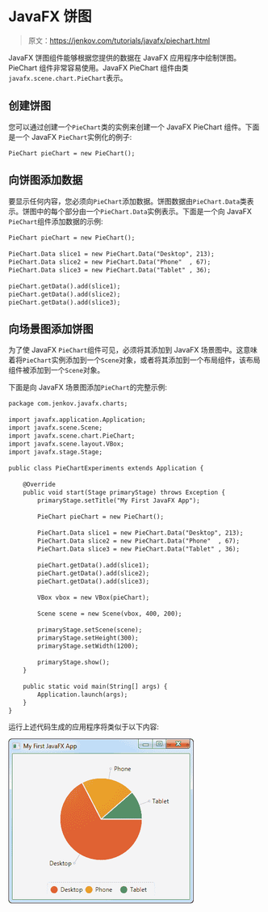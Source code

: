 # JavaFX 饼图

> 原文：<https://jenkov.com/tutorials/javafx/piechart.html>

JavaFX 饼图组件能够根据您提供的数据在 JavaFX 应用程序中绘制饼图。PieChart 组件非常容易使用。JavaFX PieChart 组件由类`javafx.scene.chart.PieChart`表示。

## 创建饼图

您可以通过创建一个`PieChart`类的实例来创建一个 JavaFX PieChart 组件。下面是一个 JavaFX `PieChart`实例化的例子:

```
PieChart pieChart = new PieChart();

```

## 向饼图添加数据

要显示任何内容，您必须向`PieChart`添加数据。饼图数据由`PieChart.Data`类表示。饼图中的每个部分由一个`PieChart.Data`实例表示。下面是一个向 JavaFX `PieChart`组件添加数据的示例:

```
PieChart pieChart = new PieChart();

PieChart.Data slice1 = new PieChart.Data("Desktop", 213);
PieChart.Data slice2 = new PieChart.Data("Phone"  , 67);
PieChart.Data slice3 = new PieChart.Data("Tablet" , 36);

pieChart.getData().add(slice1);
pieChart.getData().add(slice2);
pieChart.getData().add(slice3);

```

## 向场景图添加饼图

为了使 JavaFX `PieChart`组件可见，必须将其添加到 JavaFX 场景图中。这意味着将`PieChart`实例添加到一个`Scene`对象，或者将其添加到一个布局组件，该布局组件被添加到一个`Scene`对象。

下面是向 JavaFX 场景图添加`PieChart`的完整示例:

```
package com.jenkov.javafx.charts;

import javafx.application.Application;
import javafx.scene.Scene;
import javafx.scene.chart.PieChart;
import javafx.scene.layout.VBox;
import javafx.stage.Stage;

public class PieChartExperiments extends Application {

    @Override
    public void start(Stage primaryStage) throws Exception {
        primaryStage.setTitle("My First JavaFX App");

        PieChart pieChart = new PieChart();

        PieChart.Data slice1 = new PieChart.Data("Desktop", 213);
        PieChart.Data slice2 = new PieChart.Data("Phone"  , 67);
        PieChart.Data slice3 = new PieChart.Data("Tablet" , 36);

        pieChart.getData().add(slice1);
        pieChart.getData().add(slice2);
        pieChart.getData().add(slice3);

        VBox vbox = new VBox(pieChart);

        Scene scene = new Scene(vbox, 400, 200);

        primaryStage.setScene(scene);
        primaryStage.setHeight(300);
        primaryStage.setWidth(1200);

        primaryStage.show();
    }

    public static void main(String[] args) {
        Application.launch(args);
    }
}

```

运行上述代码生成的应用程序将类似于以下内容:

![A JavaFX PieChart added to the JavaFX scene graph.](img/61256aa34e96a85b13fb88d57da0ff07.png)